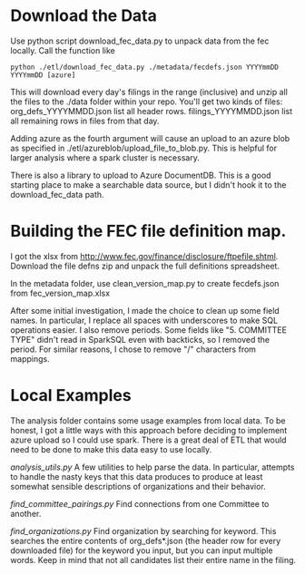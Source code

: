 

Download the Data
==================

Use python script download_fec_data.py to unpack data from the fec locally. Call the function like

    python ./etl/download_fec_data.py ./metadata/fecdefs.json YYYYmmDD YYYYmmDD [azure]

This will download every day's filings in the range (inclusive) and unzip all the files to the ./data folder within your repo.
You'll get two kinds of files: org_defs_YYYYMMDD.json list all header rows. filings_YYYYMMDD.json list all remaining rows in files from that day.

Adding azure as the fourth argument will cause an upload to an azure blob as specified in ./etl/azureblob/upload_file_to_blob.py. This is helpful
for larger analysis where a spark cluster is necessary.

There is also a library to upload to Azure DocumentDB. This is a good starting place to make a searchable data source, but I didn't hook it to the download_fec_data path.

Building the FEC file definition map.
================================

I got the xlsx from http://www.fec.gov/finance/disclosure/ftpefile.shtml. Download the file defns zip and unpack the full definitions spreadsheet.

In the metadata folder, use clean_version_map.py to create fecdefs.json from fec_version_map.xlsx

After some initial investigation, I made the choice to clean up some field names. In particular, I replace all spaces with underscores to make SQL operations easier.
I also remove periods. Some fields like "5. COMMITTEE TYPE" didn't read in SparkSQL even with backticks, so I removed the period. For similar reasons, I chose
to remove "/" characters from mappings.

Local Examples
==============

The analysis folder contains some usage examples from local data. To be honest, I got a little ways with this approach
before deciding to implement azure upload so I could use spark. There is a great deal of ETL that would need to be done
 to make this data easy to use locally.

*analysis_utils.py* A few utilities to help parse the data. In particular, attempts to handle the nasty keys that this data
 produces to produce at least somewhat sensible descriptions of organizations and their behavior.

*find_committee_pairings.py* Find connections from one Committee to another.

*find_organizations.py* Find organization by searching for keyword. This searches the entire contents of org_defs*.json (the header row for every downloaded file) for the keyword you input, but you can input multiple words. Keep in mind that not all candidates list their entire name in the filing.



